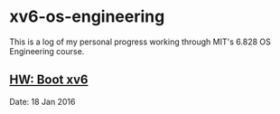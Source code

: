 # xv6-os-engineering
This is a log of my personal progress working through MIT's 6.828 OS Engineering course.


## [HW: Boot xv6](https://pdos.csail.mit.edu/6.828/2016/homework/xv6-boot.html) 
Date: 18 Jan 2016

